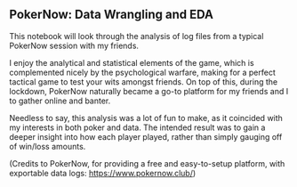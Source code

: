 ## PokerNow: Data Wrangling and EDA

This notebook will look through the analysis of log files from a typical PokerNow session with my friends.


I enjoy the analytical and statistical elements of the game, which is complemented nicely by the psychological warfare, making for a perfect tactical game to test your wits amongst friends. On top of this, during the lockdown, PokerNow naturally became a go-to platform for my friends and I to gather online and banter.

Needless to say, this analysis was a lot of fun to make, as it coincided with my interests in both poker and data. 
The intended result was to gain a deeper insight into how each player played, rather than simply gauging off of win/loss amounts.

(Credits to PokerNow, for providing a free and easy-to-setup platform, with exportable data logs: https://www.pokernow.club/)
